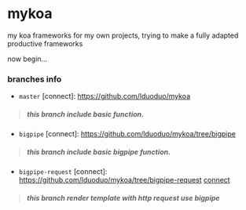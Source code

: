 # mykoa
my koa frameworks for my own projects, trying to make a fully adapted productive frameworks

now begin...


### branches info

+ `master` [connect]: https://github.com/lduoduo/mykoa
 > ##### this branch include basic function.
 
+ `bigpipe` [connect]: https://github.com/lduoduo/mykoa/tree/bigpipe
 > ##### this branch include basic bigpipe function.

+ `bigpipe-request` [connect]: https://github.com/lduoduo/mykoa/tree/bigpipe-request
[connect](https://github.com/lduoduo/mykoa/tree/bigpipe-request)
 > ##### this branch render template with http request use bigpipe



